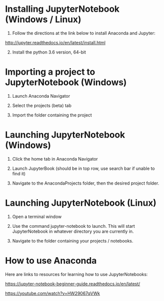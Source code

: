# Installing JupyterNotebook (Windows / Linux)

1. Follow the directions at the link below to install Anaconda and Jupyter:

http://jupyter.readthedocs.io/en/latest/install.html

2. Install the python 3.6 version, 64-bit


# Importing a project to JupyterNotebook (Windows)

1. Launch Anaconda Navigator 

2. Select the projects (beta) tab

3. Import the folder containing the project


# Launching JupyterNotebook (Windows)

1. Click the home tab in Anaconda Navigator

2. Launch JupyterBook (should be in top row, use search bar if unable to find it)

3. Navigate to the AnacondaProjects folder, then the desired project folder.


# Launching JupyterNotebook (Linux)

1. Open a terminal window

2. Use the command jupyter-notebook to launch. This will start JupyterNotebook in whatever directory you are currently in. 

3. Navigate to the folder containing your projects / notebooks.


# How to use Anaconda

Here are links to resources for learning how to use JupyterNotebooks:

https://jupyter-notebook-beginner-guide.readthedocs.io/en/latest/

https://youtube.com/watch?v=HW29067qVWk
